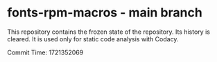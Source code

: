 # fonts-rpm-macros - main branch

This repository contains the frozen state of the repository.
Its history is cleared. It is used only for static code
analysis with Codacy.

Commit Time: 1721352069